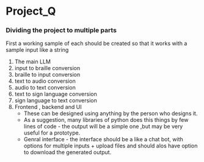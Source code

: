 # Project_Q


### Dividing the project to multiple parts

First a working sample of each should be created so that it works with a sample input like a string

1. The main LLM
2. input to braille conversion
3. braille to input conversion
4. text to audio conversion
5. audio to text conversion
6. text to sign language conversion
7. sign language to text conversion
8. Frontend , backend and UI
    + These can be designed using anything by the person who designs it.
    + As a suggestion, many libraries of python does this things by few lines of code - the output will be a simple one ,but may be very useful for a prototype.
    + Genral interface - the interface should be a like a chat bot, with options for multiple inputs + upload files and should alos have option to download the generated output.

